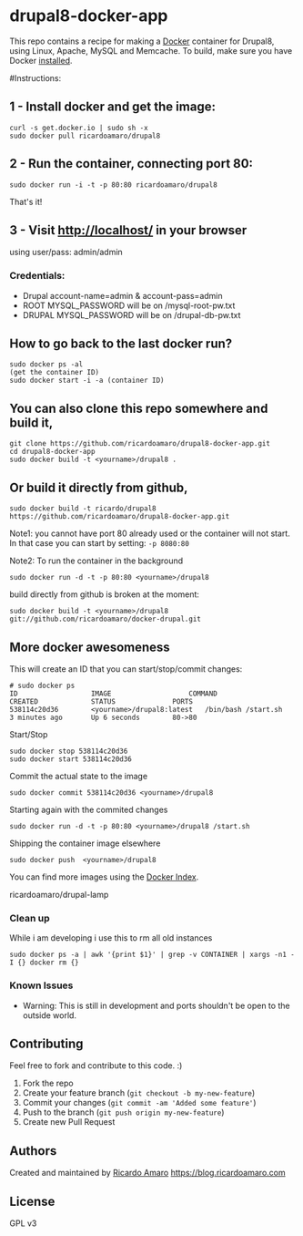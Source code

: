 drupal8-docker-app
=============

This repo contains a recipe for making a [Docker](http://docker.io) container for Drupal8, using Linux, Apache, MySQL and Memcache. 
To build, make sure you have Docker [installed](http://www.docker.io/gettingstarted/).

#Instructions:

## 1 - Install docker and get the image:
```
curl -s get.docker.io | sudo sh -x
sudo docker pull ricardoamaro/drupal8
```
## 2 - Run the container, connecting port 80:
```
sudo docker run -i -t -p 80:80 ricardoamaro/drupal8
```
That's it!
## 3 - Visit [http://localhost/](http://localhost/) in your browser
using user/pass: admin/admin

### Credentials:
* Drupal account-name=admin & account-pass=admin
* ROOT   MYSQL_PASSWORD will be on /mysql-root-pw.txt
* DRUPAL MYSQL_PASSWORD will be on /drupal-db-pw.txt

## How to go back to the last docker run?
```
sudo docker ps -al
(get the container ID)
sudo docker start -i -a (container ID)
```

## You can also clone this repo somewhere and build it,
```
git clone https://github.com/ricardoamaro/drupal8-docker-app.git
cd drupal8-docker-app
sudo docker build -t <yourname>/drupal8 .
```
## Or build it directly from github,
```
sudo docker build -t ricardo/drupal8 https://github.com/ricardoamaro/drupal8-docker-app.git
```

Note1: you cannot have port 80 already used or the container will not start.
In that case you can start by setting: `-p 8080:80`

Note2: To run the container in the background
```
sudo docker run -d -t -p 80:80 <yourname>/drupal8
```

build directly from github is broken at the moment:
```
sudo docker build -t <yourname>/drupal8 git://github.com/ricardoamaro/docker-drupal.git
```

## More docker awesomeness

This will create an ID that you can start/stop/commit changes:
```
# sudo docker ps
ID                  IMAGE                   COMMAND               CREATED             STATUS              PORTS
538114c20d36        <yourname>/drupal8:latest   /bin/bash /start.sh   3 minutes ago       Up 6 seconds        80->80  
```

Start/Stop
```
sudo docker stop 538114c20d36
sudo docker start 538114c20d36
```

Commit the actual state to the image
```
sudo docker commit 538114c20d36 <yourname>/drupal8
```

Starting again with the commited changes
```
sudo docker run -d -t -p 80:80 <yourname>/drupal8 /start.sh
```

Shipping the container image elsewhere 
```
sudo docker push  <yourname>/drupal8
```

You can find more images using the [Docker Index][docker_index].

ricardoamaro/drupal-lamp

### Clean up
While i am developing i use this to rm all old instances
```
sudo docker ps -a | awk '{print $1}' | grep -v CONTAINER | xargs -n1 -I {} docker rm {}
``` 

### Known Issues
* Warning: This is still in development and ports shouldn't be open to the outside world.


## Contributing
Feel free to fork and contribute to this code. :)

1. Fork the repo
2. Create your feature branch (`git checkout -b my-new-feature`)
3. Commit your changes (`git commit -am 'Added some feature'`)
4. Push to the branch (`git push origin my-new-feature`)
5. Create new Pull Request

## Authors

Created and maintained by [Ricardo Amaro][author] 
https://blog.ricardoamaro.com

## License
GPL v3

[author]:                 https://github.com/ricardoamaro
[docker_upstart_issue]:   https://github.com/dotcloud/docker/issues/223
[docker_index]:           https://index.docker.io/

